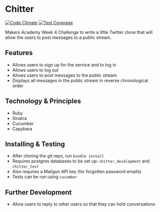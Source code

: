 Chitter
=======
[![Code Climate](https://codeclimate.com/github/abridger/chitter/badges/gpa.svg)](https://codeclimate.com/github/abridger/chitter) [![Test Coverage](https://codeclimate.com/github/abridger/chitter/badges/coverage.svg)](https://codeclimate.com/github/abridger/chitter)

Makers Academy Week 4 Challenge to write a little Twitter clone that will allow the users to post messages to a public stream.

Features
--------
* Allows users to sign up for the service and to log in
* Allows users to log out
* Allows users to post messages to the public stream
* Displays all messages in the public stream in reverse chronological order

Technology & Principles
-----------------------
* Ruby
* Sinatra
* Cucumber
* Capybara

Installing & Testing
--------------------
* After cloning the git repo, run `bundle install`
* Requires postgres databases to be set up: `chitter_development` and `chitter_test`
* Also requires a Mailgun API key (for forgotten password emails)
* Tests can be run using `cucumber`

Further Development
-------------------
* Allow users to reply to other users so that they can hold conversations
